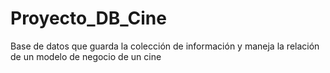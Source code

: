 # Proyecto_DB_Cine
Base de datos que guarda la colección de información y maneja la relación de un modelo de negocio de un cine


